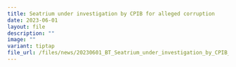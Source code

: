 ```yaml
---
title: Seatrium under investigation by CPIB for alleged corruption
date: 2023-06-01
layout: file
description: ""
image: ""
variant: tiptap
file_url: /files/news/20230601_BT_Seatrium_under_investigation_by_CPIB_for_alleged_corruption.pdf
---
```

